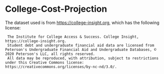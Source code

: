 # College-Cost-Projection
 
The dataset used is from https://college-insight.org, which has the following license:
```
 The Institute for College Access & Success. College Insight, https://college-insight.org. 
 Student debt and undergraduate financial aid data are licensed from Peterson's Undergraduate Financial Aid and Undergraduate Databases, ©️ 2020 Peterson's LLC, all rights reserved. 
 All data may be reproduced, with attribution, subject to restrictions under this Creative Commons license: https://creativecommons.org/licenses/by-nc-nd/3.0/.
```
